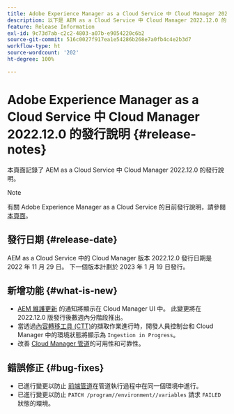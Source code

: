 ```yaml
---
title: Adobe Experience Manager as a Cloud Service 中 Cloud Manager 2022.12.0 的發行說明
description: 以下是 AEM as a Cloud Service 中 Cloud Manager 2022.12.0 的發行說明。
feature: Release Information
exl-id: 9c73d7ab-c2c2-4803-a07b-e9054220c6b2
source-git-commit: 516c0027f917ea1e54286b268e7a0fb4c4e2b3d7
workflow-type: ht
source-wordcount: '202'
ht-degree: 100%

---
```



# Adobe Experience Manager as a Cloud Service 中 Cloud Manager 2022.12.0 的發行說明 {#release-notes}

本頁面記錄了 AEM as a Cloud Service 中 Cloud Manager 2022.12.0 的發行說明。

>[!NOTE]
>
>有關 Adobe Experience Manager as a Cloud Service 的目前發行說明，請參閱[本頁面](/help/release-notes/release-notes-cloud/release-notes-current.md)。

## 發行日期 {#release-date}

AEM as a Cloud Service 中的 Cloud Manager 版本 2022.12.0 發行日期是 2022 年 11 月 29 日。 下一個版本計劃於 2023 年 1 月 19 日發行。

## 新增功能 {#what-is-new}

* [AEM 維護更新](/help/overview/what-is-new-and-different.md#aem-updates) 的通知將顯示在 Cloud Manager UI 中。 此變更將在 2022.12.0 版發行後數週內分階段推出。
* 當透過[內容轉移工具 (CTT)](/help/journey-migration/content-transfer-tool/using-content-transfer-tool/overview-content-transfer-tool.md)的擷取作業進行時，開發人員控制台和 Cloud Manager 中的環境狀態將顯示為 `Ingestion in Progress`。
* 改善 [Cloud Manager 管道](/help/implementing/cloud-manager/configuring-pipelines/introduction-ci-cd-pipelines.md)的可用性和可靠性。

## 錯誤修正 {#bug-fixes}

* 已進行變更以防止 [前端管道](/help/implementing/cloud-manager/configuring-pipelines/introduction-ci-cd-pipelines.md#front-end)在管道執行過程中在同一個環境中進行。
* 已進行變更以防止 `PATCH /program//environment//variables` 請求 `FAILED` 狀態的環境。

